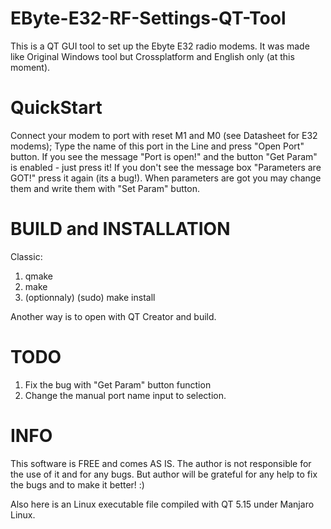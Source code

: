 # EByte-E32-RF-Settings-QT-Tool

This is a QT GUI tool to set up the Ebyte E32 radio modems.
It was made like Original Windows tool
but Crossplatform and English only (at this moment).

# QuickStart

Connect your modem to port with reset M1 and M0 (see Datasheet for E32 modems);
Type the name of this port in the Line and press "Open Port" button.
If you see the message "Port is open!" and the button "Get Param" is enabled - just press it!
If you don't see the message box "Parameters are GOT!" press it again (its a bug!).
When parameters are got you may change them and write them with "Set Param" button.

# BUILD and INSTALLATION

Classic:
1. qmake
2. make
3. (optionnaly) (sudo) make install

Another way is to open with QT Creator and build.

# TODO

1. Fix the bug with "Get Param" button function
2. Change the manual port name input to selection.

# INFO

This software is FREE and comes AS IS.
The author is not responsible for the use of it and for any bugs.
But author will be grateful for any help to fix the bugs and to make it better! :)

Also here is an Linux executable file compiled with QT 5.15 under Manjaro Linux.
